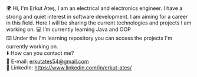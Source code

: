 🌍 Hi, I'm Erkut Ateş, I am an electrical and electronics engineer. I have a strong and quiet interest in software development. I am aiming for a career in this field.      Here I will be sharing the current technologies and projects I am working on.
💻  I’m currently learning Java and OOP  
⌨️  Under the I'm learning repository you can access the projects I'm currently working on.  
⬇️  How can you contact me?  
💫  E-mail: erkutates54@gmail.com    
💫  LinkedIn: https://www.linkedin.com/in/erkut-ates/    

<!---
ErkutAtes/ErkutAtes is a ✨ special ✨ repository because its `README.md` (this file) appears on your GitHub profile.
You can click the Preview link to take a look at your changes.
--->
